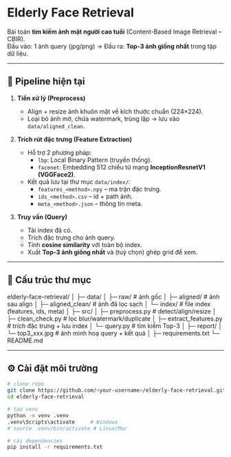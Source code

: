 # Elderly Face Retrieval

Bài toán **tìm kiếm ảnh mặt người cao tuổi** (Content-Based Image Retrieval – CBIR).  
Đầu vào: 1 ảnh query (jpg/png) → Đầu ra: **Top-3 ảnh giống nhất** trong tập dữ liệu.  

---
## 📌 Pipeline hiện tại

1. **Tiền xử lý (Preprocess)**
   - Align + resize ảnh khuôn mặt về kích thước chuẩn (224×224).
   - Loại bỏ ảnh mờ, chứa watermark, trùng lặp → lưu vào `data/aligned_clean`.

2. **Trích rút đặc trưng (Feature Extraction)**
   - Hỗ trợ 2 phương pháp:
     - `lbp`: Local Binary Pattern (truyền thống).
     - `facenet`: Embedding 512 chiều từ mạng **InceptionResnetV1 (VGGFace2)**.
   - Kết quả lưu tại thư mục `data/index/`:
     - `features_<method>.npy` – ma trận đặc trưng.
     - `ids_<method>.csv` – id + path ảnh.
     - `meta_<method>.json` – thông tin meta.

3. **Truy vấn (Query)**
   - Tải index đã có.
   - Trích đặc trưng cho ảnh query.
   - Tính **cosine similarity** với toàn bộ index.
   - Xuất **Top-3 ảnh giống nhất** và (tuỳ chọn) ghép grid để xem.

---

## 📂 Cấu trúc thư mục
elderly-face-retrieval/
│
├─ data/
│ ├─ raw/ # ảnh gốc
│ ├─ aligned/ # ảnh sau align
│ ├─ aligned_clean/ # ảnh đã lọc sạch
│ └─ index/ # file index (features, ids, meta)
│
├─ src/
│ ├─ preprocess.py # detect/align/resize
│ ├─ clean_check.py # lọc blur/watermark/duplicate
│ ├─ extract_features.py # trích đặc trưng + lưu index
│ └─ query.py # tìm kiếm Top-3
│
├─ report/
│ └─ top3_xxx.jpg # ảnh minh hoạ query + kết quả
│
├─ requirements.txt
└─ README.md


---

## ⚙️ Cài đặt môi trường

```bash
# clone repo
git clone https://github.com/<your-username>/elderly-face-retrieval.git
cd elderly-face-retrieval

# tạo venv
python -m venv .venv
.venv\Scripts\activate     # Windows
# source .venv/bin/activate # Linux/Mac

# cài dependencies
pip install -r requirements.txt
